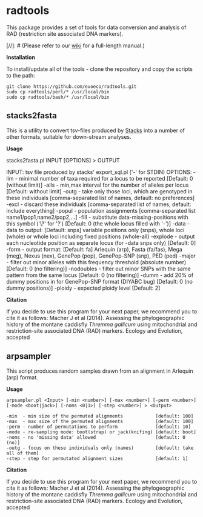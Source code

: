 
radtools
=======

This package provides a set of tools for data conversion and analysis of RAD (restriction site associated DNA markers).

[//]: # (Please refer to our [wiki](https://github.com/evoeco/radtools/wiki) for a full-length manual.)

**Installation**

To install/update all of the tools - clone the repository and copy the scripts to the path:

    git clone https://github.com/evoeco/radtools.git
    sudo cp radtools/perl/* /usr/local/bin
    sudo cp radtools/bash/* /usr/local/bin

stacks2fasta
--------------

This is a utility to convert tsv-files produced by [Stacks](http://creskolab.uoregon.edu/stacks) into a number of other formats, suitable for down-stream analyses.

**Usage**

  stacks2fasta.pl INPUT [OPTIONS] > OUTPUT

   INPUT:
     tsv file produced by stacks' export_sql.pl ('-' for STDIN)
   OPTIONS:
     -lim      - minimal number of taxa required for a locus to be reported                 [Default: 0 (without limit)]
    -alls      - min,max interval for the number of alleles per locus                       [Default: without limit]
    -outg      - take only those loci, which are genotyped in these individuals             [comma-separated list of names, default: no preferences]
    -excl      - discard these individuals                                                  [comma-separated list of names, default: include everything]
    -popul     - population assignments                                                     [comma-separated list name1/pop1,name2/pop2,...]
    -fill      - substitute data-missing-positions with this symbol ('\\?' for '?')          [Default: 0 (the whole locus filled with '-')]
    -data      - data to output:                                                            [Default: snps]
       variable positions only (snps), whole loci (whole) or whole loci including fixed positions (whole-all)
    -explode   - output each nucleotide position as separate locus (for -data snps only)    [Default: 0]
    -form      - output format:                                                             [Default: fa]
       Arlequin (arp), Fasta (fa/fas), Mega (meg), Nexus (nex), GenePop (pop), GenePop-SNP (snp), PED (ped)
    -major     - filter out minor alleles with this frequency threshold (absolute number)   [Default: 0 (no filtering)]
    -nodoubles - filter out minor SNPs with the same pattern from the same locus            [Default: 0 (no filtering)]
    -dumm      - add 20% of dummy positions in for GenePop-SNP format (DIYABC bug)          [Default: 0 (no dummy positions)]
    -ploidy    - expected ploidy level                                                      [Default: 2]

**Citation**

If you decide to use this program for your next paper, we recommend you to cite it as follows:
Macher J et al (2014). Assessing the phylogeographic history of the montane caddisfly *Thremma gallicum* using mitochondrial and restriction-site associated DNA (RAD) markers. Ecology and Evolution, accepted

arpsampler
--------------

This script produces random samples drawn from an alignment in Arlequin (arp) format.

**Usage**

    arpsampler.pl <Input> [-min <number>] [-max <number>] [-perm <number>] [-mode <boot|jack>] [-noms <0|1>] [-step <number>] > <Output>

    -min  - min size of the permuted alignments            [default: 100]
    -max  - max size of the permuted alignments            [default: 100]
    -perm - number of permutations to perform              [default: 10]
    -mode - re-sampling mode: boot(strap) or jack(knifing) [default: boot]
    -noms - no 'missing data' allowed                      [default: 0 (no)]
    -outg - focus on these individuals only (names)        [default: take all of them]
    -step - step for permutated alignment sizes            [default: 1]

**Citation**

If you decide to use this program for your next paper, we recommend you to cite it as follows:
Macher J et al (2014). Assessing the phylogeographic history of the montane caddisfly *Thremma gallicum* using mitochondrial and restriction-site associated DNA (RAD) markers. Ecology and Evolution, accepted

